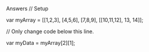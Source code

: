 Answers
// Setup

var myArray = [[1,2,3], [4,5,6], [7,8,9], [[10,11,12], 13, 14]];

// Only change code below this line.

var myData = myArray[2][1];